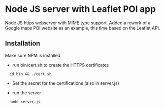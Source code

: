 # Node JS server with Leaflet POI app

Node JS https webserver with MIME type support. 
Added a rework of a Google maps POI website as an example, this time based on the Leaflet API.

## Installation
 Make sure NPM is installed


- run bin/cert.sh to create the HTTPS certificates
```
  cd bin && ./cert.sh
```
- Set the secret for the certifications (also in server.js)

- run the server
```
  node server.js
```
